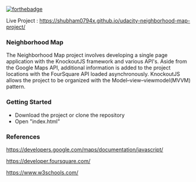 [![forthebadge](http://forthebadge.com/images/badges/built-with-love.svg)](http://forthebadge.com)

Live Project : https://shubham0794x.github.io/udacity-neighborhood-map-project/

### Neighborhood Map

 The Neighborhood Map project involves developing a single page application with the KnockoutJS framework and various API's. Aside from the Google Maps API, additional information is added to the project locations with the FourSquare API loaded asynchronously. KnockoutJS allows the project to be organized with the Model–view–viewmodel(MVVM) pattern.
 
 
 
### Getting Started

- Download the project or clone the repository
- Open "index.html"



### References

https://developers.google.com/maps/documentation/javascript/

https://developer.foursquare.com/

https://www.w3schools.com/

